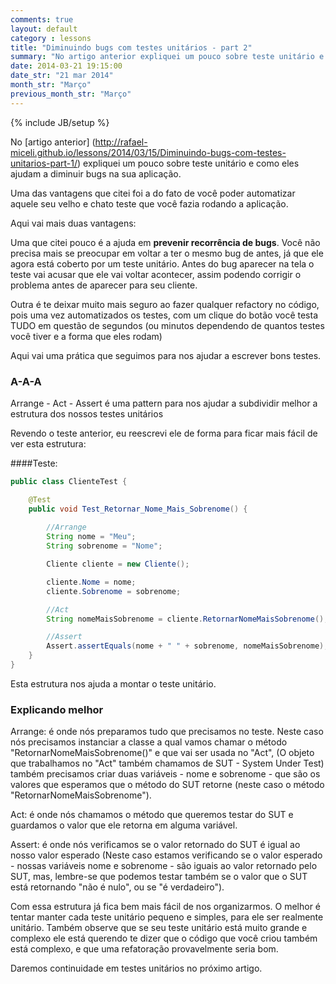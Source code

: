 ```yaml
---
comments: true
layout: default
category : lessons
title: "Diminuindo bugs com testes unitários - part 2"
summary: "No artigo anterior expliquei um pouco sobre teste unitário e como..."
date: 2014-03-21 19:15:00
date_str: "21 mar 2014"
month_str: "Março"
previous_month_str: "Março"
---
```

{% include JB/setup %}

No [artigo anterior] (http://rafael-miceli.github.io/lessons/2014/03/15/Diminuindo-bugs-com-testes-unitarios-part-1/) expliquei um pouco sobre teste unitário e como eles ajudam a diminuir bugs na sua aplicação.

Uma das vantagens que citei foi a do fato de você poder automatizar aquele seu velho e chato teste que você fazia rodando a aplicação.

Aqui vai mais duas vantagens:

Uma que citei pouco é a ajuda em **prevenir recorrência de bugs**. Você não precisa mais se preocupar em voltar a ter o mesmo bug de antes, já que ele agora está coberto por um teste unitário. Antes do bug aparecer na tela o teste vai acusar que ele vai voltar acontecer, assim podendo corrigir o problema antes de aparecer para seu cliente.

Outra é te deixar muito mais seguro ao fazer qualquer refactory no código, pois uma vez automatizados os testes, com um clique do botão você testa TUDO em questão de segundos (ou minutos dependendo de quantos testes você tiver e a forma que eles rodam)

Aqui vai uma prática que seguimos para nos ajudar a escrever bons testes.

### A-A-A

Arrange - Act - Assert é uma pattern para nos ajudar a subdividir melhor a estrutura dos nossos testes unitários

Revendo o teste anterior, eu reescrevi ele de forma para ficar mais fácil de ver esta estrutura:

####Teste:
```java
public class ClienteTest {

	@Test
	public void Test_Retornar_Nome_Mais_Sobrenome() {
		
		//Arrange
		String nome = "Meu";
		String sobrenome = "Nome";

		Cliente cliente = new Cliente();

		cliente.Nome = nome;
		cliente.Sobrenome = sobrenome;

		//Act
		String nomeMaisSobrenome = cliente.RetornarNomeMaisSobrenome();          

		//Assert
		Assert.assertEquals(nome + " " + sobrenome, nomeMaisSobrenome);
	}
}
```

Esta estrutura nos ajuda a montar o teste unitário.

### Explicando melhor

Arrange: é onde nós preparamos tudo que precisamos no teste. Neste caso nós precisamos instanciar a classe a qual vamos chamar o método "RetornarNomeMaisSobrenome()"  e que vai ser usada no "Act", (O objeto que trabalhamos no "Act" também chamamos de SUT - System Under Test) também precisamos criar duas variáveis - nome e sobrenome - que são os valores que esperamos que o método do SUT retorne (neste caso o método "RetornarNomeMaisSobrenome").

Act: é onde nós chamamos o método que queremos testar do SUT e guardamos o valor que ele retorna em alguma variável.

Assert: é onde nós verificamos se o valor retornado do SUT é igual ao nosso valor esperado (Neste caso estamos verificando se o valor esperado - nossas variáveis nome e sobrenome - são iguais ao valor retornado pelo SUT, mas, lembre-se que podemos testar também se o valor que o SUT está retornando "não é nulo", ou se "é verdadeiro").

Com essa estrutura já fica bem mais fácil de nos organizarmos. O melhor é tentar manter cada teste unitário pequeno e simples, para ele ser realmente unitário. 
Também observe que se seu teste unitário está muito grande e complexo ele está querendo te dizer que o código que você criou também está complexo, e que uma refatoração provavelmente seria bom.

Daremos continuidade em testes unitários no próximo artigo.
